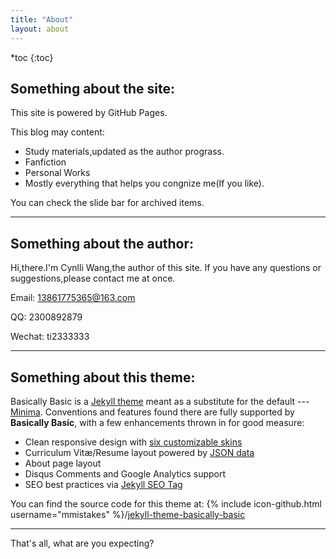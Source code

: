```yaml
---
title: "About"
layout: about
---
```

*toc
{:toc}

## Something about the site:
This site is powered by GitHub Pages.

This blog may content:
* Study materials,updated as the author prograss.
* Fanfiction
* Personal Works
* Mostly everything that helps you congnize me(If you like). 

You can check the slide bar for archived items.

***

## Something about the author:

Hi,there.I'm Cynlli Wang,the author of this site.
If you have any questions or suggestions,please contact me at once.

Email: 13861775365@163.com

QQ: 2300892879

Wechat: ti2333333

***

## Something about this theme:

Basically Basic is a [Jekyll theme](https://jekyllrb.com/docs/themes/) meant as a substitute for the default --- [Minima](https://github.com/jekyll/minima). Conventions and features found there are fully supported by **Basically Basic**, with a few enhancements thrown in for good measure:

- Clean responsive design with [six customizable skins](#skin)
- Curriculum Vitæ/Resume layout powered by [JSON data](http://registry.jsonresume.org/)
- About page layout
- Disqus Comments and Google Analytics support
- SEO best practices via [Jekyll SEO Tag](https://github.com/jekyll/jekyll-seo-tag/)

You can find the source code for this theme at: {% include icon-github.html username="mmistakes" %}/[jekyll-theme-basically-basic](https://github.com/mmistakes/jekyll-theme-basically-basic)

***

That's all, what are you expecting?
